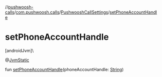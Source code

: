 //[pushwoosh-calls](../../../index.md)/[com.pushwoosh.calls](../index.md)/[PushwooshCallSettings](index.md)/[setPhoneAccountHandle](set-phone-account-handle.md)

# setPhoneAccountHandle

[androidJvm]\

@[JvmStatic](https://kotlinlang.org/api/latest/jvm/stdlib/kotlin-stdlib/kotlin.jvm/-jvm-static/index.html)

fun [setPhoneAccountHandle](set-phone-account-handle.md)(phoneAccountHandle: [String](https://kotlinlang.org/api/latest/jvm/stdlib/kotlin-stdlib/kotlin/-string/index.html))
